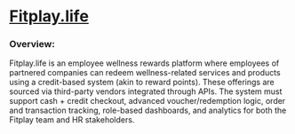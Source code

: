 # [Fitplay.life](http://Fitplay.life)

### Overview:

Fitplay.life is an employee wellness rewards platform where employees of partnered companies can redeem wellness-related services and products using a credit-based system (akin to reward points). These offerings are sourced via third-party vendors integrated through APIs. The system must support cash + credit checkout, advanced voucher/redemption logic, order and transaction tracking, role-based dashboards, and analytics for both the Fitplay team and HR stakeholders.
